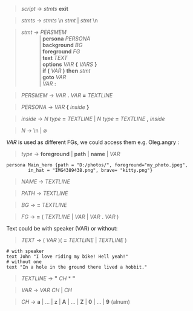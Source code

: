 >*script* -> *stmts* **exit**

>*stmts* -> *stmts* \n *stmt* | *stmt* \n 

>*stmt* -> *PERSMEM*<br> 
            | **persona** *PERSONA*<br>
            | **background** *BG*<br>
            | **foreground** *FG*<br>
            | **text** *TEXT* <br>
            | **options** *VAR* **{** *VARS* **}**<br>
            | **if** **(** *VAR* **)** **then** *stmt*<br>
            | **goto** *VAR* <br>
            | *VAR* **:**

>*PERSMEM* -> *VAR* **.** *VAR* **=** *TEXTLINE*

>*PERSONA* -> *VAR* **{** *inside* **}** 

>*inside* -> *N* *type* **=** *TEXTLINE* | *N* *type* **=** *TEXTLINE* **,** *inside*

>*N* -> \n | ∅

*VAR* is used as different FGs, we could access them e.g. Oleg.angry :

>*type* -> **foreground** | **path** | **name** | *VAR* 

    persona Main_hero {path = "D:/photos/", foreground="my_photo.jpeg",
            in_hat = "IMG4389438.png", brave= "kitty.png"}

>*NAME* -> *TEXTLINE*

>*PATH* -> *TEXTLINE*

>*BG* -> **=** *TEXTLINE*

>*FG* -> **=** ( *TEXTLINE* | *VAR* | *VAR* **.** *VAR* )

Text could be with speaker (VAR) or without:
>*TEXT* -> ( *VAR* )( **=** *TEXTLINE* | *TEXTLINE* ) 

    # with speaker
    text John "I love riding my bike! Hell yeah!"
    # without one
    text "In a hole in the ground there lived a hobbit." 

>*TEXTLINE* -> **"** *CH* * **"**

>*VAR* -> *VAR* *CH* | *CH*

>*CH* -> **a** | ... | **z** | **A** | ... | **Z** | **0** | ... | **9** (alnum) 
